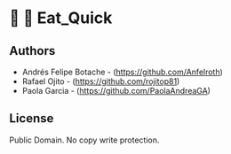 # :hamburger: :fries: Eat_Quick


## Authors

* Andrés Felipe Botache - (https://github.com/Anfelroth)
* Rafael Ojito - (https://github.com/rojitop81)
* Paola Garcia - (https://github.com/PaolaAndreaGA)

## License
Public Domain. No copy write protection.
